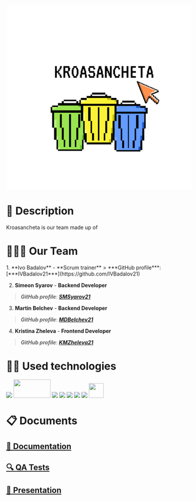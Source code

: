 <p align = "center">
<img src = "Game/Assets/logo.png" alt = "logo">
<br>
<h1>📄 Description </h1>
  Kroasancheta is our team made up of 
<h1>🧑‍🤝‍🧑 Our Team </h1>
<p>
1. **Ivo Badalov** - **Scrum trainer**	
> ***GitHub profile***: [***IVBadalov21***](https://github.com/IVBadalov21)	
 
2. **Simeon Syarov** - **Backend Developer** 
> ***GitHub profile***: [***SMSyarov21***](https://github.com/SMSyarov21)	
 
3. **Martin Belchev** - **Backend Developer** 
> ***GitHub profile***: [***MDBelchev21***](https://github.com/MDBelchev21)	
 
4. **Kristina Zheleva** - **Frontend Developer** 
> ***GitHub profile***: [***KMZheleva21***](https://github.com/KMZheleva21)
</p>
<h1>👨‍💻 Used technologies</h1>
<p align="left"> 
<a> <img src="https://img.icons8.com/ios-filled/50/4a90e2/c-plus-plus-logo.png"/> </a> 
<a> <img src="https://upload.wikimedia.org/wikipedia/commons/thumb/b/bf/SFML2.svg/1280px-SFML2.svg.png" width="100" height="50"</a>
<a> <img src="https://img.icons8.com/fluency/48/000000/visual-studio.png"/> </a>
<a> <img src="https://img.icons8.com/color/48/000000/microsoft-teams.png"/> </a>
<a> <img src="https://img.icons8.com/color/48/000000/microsoft-word-2019--v2.png"/>  </a>
<a> <img src="https://img.icons8.com/color/48/000000/microsoft-powerpoint-2019--v1.png"/>  </a>
<a> <img src="https://img.icons8.com/color/48/000000/microsoft-excel-2019--v1.png"></a>
<a> <img src="https://encrypted-tbn0.gstatic.com/images?q=tbn:ANd9GcTN56fiZXETz3cCiZ-Z_btG9WF4BqiJy9B4NvlSb0InbeivgD956lIdSVmO1U36NWFK_qs&usqp=CAU" width="40" height="40" />  </a>
 
  </p>

<h1>📋 Documents</h1>
<p>
<h2> <a href ="SOON" >📜 Documentation</h2>
<h2> <a href = "SOON">🔍 QA Tests</h2>
<h2> <a href ="SOON" >📰 Presentation</h2>
</p>

